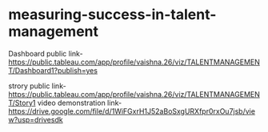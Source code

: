 # measuring-success-in-talent-management


Dashboard public link-https://public.tableau.com/app/profile/vaishna.26/viz/TALENTMANAGEMENT/Dashboard1?publish=yes

strory public link-https://public.tableau.com/app/profile/vaishna.26/viz/TALENTMANAGEMENT/Story1
video demonstration link-https://drive.google.com/file/d/1WiFGxrH1J52aBoSxgURXfpr0rxOu7jsb/view?usp=drivesdk
